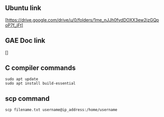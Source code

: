 ## Ubuntu link
[https://drive.google.com/drive/u/0/folders/1me_nJJh0fvdDOXX3ew2jzGQpoP7f_iFt]

## GAE Doc link
[]

## C compiler commands
```
sudo apt update
sudo apt install build-essential
```

## scp command
```
scp filename.txt username@ip_address:/home/username
```
